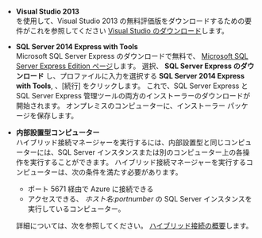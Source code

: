 
- **Visual Studio 2013** <br/>を使用して、Visual Studio 2013 の無料評価版をダウンロードするための要件がこれを参照してください [Visual Studio のダウンロード](http://www.visualstudio.com/downloads/download-visual-studio-vs)します。 

- **SQL Server 2014 Express with Tools** <br/>Microsoft SQL Server Express のダウンロードで無料で、 [Microsoft SQL Server Express Edition ページ](http://www.microsoft.com/en-us/server-cloud/Products/sql-server-editions/sql-server-express.aspx)します。 選択、 **SQL Server Express のダウンロード** し、プロファイルに入力を選択する **SQL Server 2014 Express with Tools**, 、[続行] をクリックします。 これで、SQL Server Express と SQL Server Express 管理ツールの両方のインストーラーのダウンロードが開始されます。 オンプレミスのコンピューターに、インストーラー パッケージを保存します。

- **内部設置型コンピューター** <br/>ハイブリッド接続マネージャーを実行するには、内部設置型と同じコンピューターには、SQL Server インスタンスまたは別のコンピューター上の各操作を実行することができます。 ハイブリッド接続マネージャーを実行するコンピューターは、次の条件を満たす必要があります。

    - ポート 5671 経由で Azure に接続できる
    - アクセスできる、 *ホスト名*:*portnumber* の SQL Server インスタンスを実行しているコンピューター。  

    詳細については、次を参照してください。 [ハイブリッド接続の概要](../articles/integration-hybrid-connection-overview.md)します。

